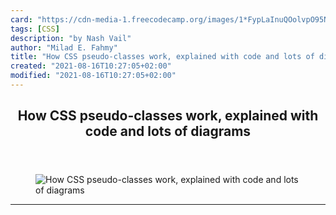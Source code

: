 ```yaml
---
card: "https://cdn-media-1.freecodecamp.org/images/1*FypLaInuQOolvpO95NtBIQ.png"
tags: [CSS]
description: "by Nash Vail"
author: "Milad E. Fahmy"
title: "How CSS pseudo-classes work, explained with code and lots of diagrams"
created: "2021-08-16T10:27:05+02:00"
modified: "2021-08-16T10:27:05+02:00"
---
```

<div class="site-wrapper">
<main id="site-main" class="site-main outer">
<div class="inner">
<article class="post-full post tag-css tag-web-development tag-web-design tag-design tag-programming ">
<header class="post-full-header">
<h1 class="post-full-title">How CSS pseudo-classes work, explained with code and lots of diagrams</h1>
</header>
<figure class="post-full-image">
<picture>
<source media="(max-width: 700px)" sizes="1px" srcset="data:image/gif;base64,R0lGODlhAQABAIAAAAAAAP///yH5BAEAAAAALAAAAAABAAEAAAIBRAA7 1w">
<source media="(min-width: 701px)" sizes="(max-width: 800px) 400px,
(max-width: 1170px) 700px,
1400px" srcset="https://cdn-media-1.freecodecamp.org/images/1*FypLaInuQOolvpO95NtBIQ.png 300w,
https://cdn-media-1.freecodecamp.org/images/1*FypLaInuQOolvpO95NtBIQ.png 600w,
https://cdn-media-1.freecodecamp.org/images/1*FypLaInuQOolvpO95NtBIQ.png 1000w,
https://cdn-media-1.freecodecamp.org/images/1*FypLaInuQOolvpO95NtBIQ.png 2000w">
<img onerror="this.style.display='none'" src="https://cdn-media-1.freecodecamp.org/images/1*FypLaInuQOolvpO95NtBIQ.png" alt="How CSS pseudo-classes work, explained with code and lots of diagrams">
</picture>
</figure>
<section class="post-full-content">
<div class="post-content medium-migrated-article">
</div>
<hr>
</section>
</article>
</div>
</main>
</div>
<!-- Google Tag Manager (noscript) -->
<!-- End Google Tag Manager (noscript) -->
